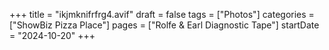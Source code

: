 +++
title = "ikjmknifrfrg4.avif"
draft = false
tags = ["Photos"]
categories = ["ShowBiz Pizza Place"]
pages = ["Rolfe & Earl Diagnostic Tape"]
startDate = "2024-10-20"
+++
